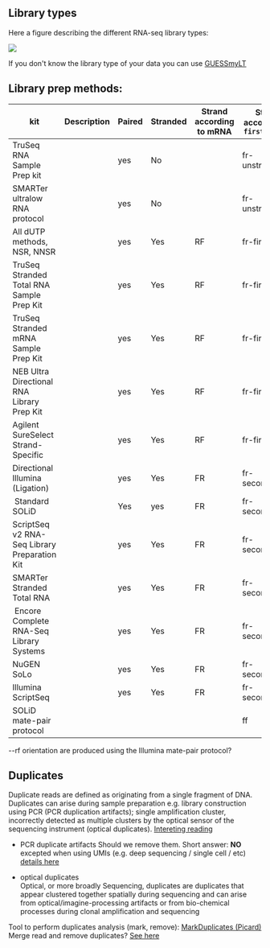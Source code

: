 ## Library types

 Here a figure describing the different RNA-seq library types:

 <img align="center" src="../library_types.jpg"  />

If you don't know the library type of your data you can use [GUESSmyLT](https://github.com/NBISweden/GUESSmyLT)

## Library prep methods:

| kit | Description | Paired | Stranded | Strand according to mRNA | Strand according to `first strand`|
| --- | --- | --- | --- | --- | ---
| TruSeq RNA Sample Prep kit  | | yes | No | | fr-unstranded |
| SMARTer ultralow RNA protocol | | yes | No | | fr-unstranded |
| All dUTP methods, NSR, NNSR | | yes | Yes | RF | fr-firststrand
| TruSeq Stranded Total RNA Sample Prep Kit | | yes | Yes | RF | fr-firststrand
| TruSeq Stranded mRNA Sample Prep Kit | | yes | Yes | RF | fr-firststrand
| NEB Ultra Directional RNA Library Prep Kit | | yes | Yes | RF | fr-firststrand
| Agilent SureSelect Strand-Specific | | yes | Yes | RF | fr-firststrand
| Directional Illumina (Ligation) | | yes | Yes | FR | fr-secondstrand
| Standard SOLiD | | Yes | yes | FR | fr-secondstrand
| ScriptSeq v2 RNA-Seq Library Preparation Kit | | yes | Yes | FR | fr-secondstrand
| SMARTer Stranded Total RNA | | yes | Yes | FR | fr-secondstrand
| Encore Complete RNA-Seq Library Systems  | | yes | Yes | FR | fr-secondstrand
| NuGEN SoLo  | | yes | Yes | FR | fr-secondstrand
| Illumina ScriptSeq| |  yes | Yes | FR | fr-secondstrand
| SOLiD mate-pair protocol | | | | | ff

--rf orientation are produced using the Illumina mate-pair protocol?

## Duplicates

 Duplicate reads are defined as originating from a single fragment of DNA. Duplicates can arise during sample preparation e.g. library construction using PCR (PCR duplication artifacts); single amplification cluster, incorrectly detected as multiple clusters by the optical sensor of the sequencing instrument (optical duplicates).
 [Intereting reading](https://training.galaxyproject.org/archive/2022-02-01/topics/introduction/tutorials/galaxy-intro-ngs-data-managment/tutorial.html)

   * PCR duplicate artifacts
   Should we remove them. Short answer: **NO** excepted when using UMIs (e.g. deep sequencing / single cell / etc)  
   [details here](https://dnatech.genomecenter.ucdavis.edu/faqs/should-i-remove-pcr-duplicates-from-my-rna-seq-data/)


   * optical duplicates  
    Optical, or more broadly Sequencing, duplicates are duplicates that appear clustered together spatially during sequencing and can arise from optical/imagine-processing artifacts or from bio-chemical processes during clonal amplification and sequencing


Tool to perform duplicates analysis (mark, remove): [MarkDuplicates (Picard)](https://gatk.broadinstitute.org/hc/en-us/articles/360037052812-MarkDuplicates-Picard-)  
Merge read and remove duplicates? [See here](https://www.biostars.org/p/347514/)
